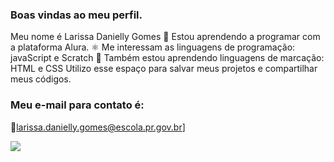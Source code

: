 ### Boas vindas ao meu perfil.
Meu nome é Larissa Danielly Gomes  💞
Estou aprendendo a programar com a plataforma Alura. ⚛️
Me interessam as linguagens de programação: javaScript e Scratch 🦡
Também estou aprendendo linguagens de marcação: HTML e CSS
Utilizo esse espaço para salvar meus projetos e compartilhar meus códigos. 
### Meu e-mail para contato é:
📧larissa.danielly.gomes@escola.pr.gov.br]

![](https://media.tenor.com/cdgu_rxP5vwAAAAd/cat-hiss.gif)

<!--
**lariiqz08/lariiqz08** is a ✨ _special_ ✨ repository because its `README.md` (this file) appears on your GitHub profile.

Here are some ideas to get you started:

- 🔭 I’m currently working on ...
- 🌱 I’m currently learning ...
- 👯 I’m looking to collaborate on ...
- 🤔 I’m looking for help with ...
- 💬 Ask me about ...
- 📫 How to reach me: ...
- 😄 Pronouns: ...
- ⚡ Fun fact: ...
-->
